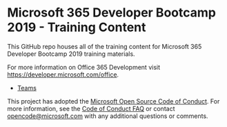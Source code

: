 Microsoft 365 Developer Bootcamp 2019 - Training Content
===============

This GitHub repo houses all of the training content for Microsoft 365 Developer Bootcamp 2019  training materials.

For more information on Office 365 Development visit https://developer.microsoft.com/office.

- [Teams](./Teams)

This project has adopted the [Microsoft Open Source Code of Conduct](https://opensource.microsoft.com/codeofconduct/). For more information, see the [Code of Conduct FAQ](https://opensource.microsoft.com/codeofconduct/faq/) or contact [opencode@microsoft.com](mailto:opencode@microsoft.com) with any additional questions or comments.
